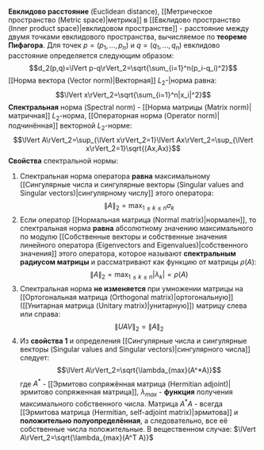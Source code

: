 **Евклидово расстояние** (Euclidean distance), [[Метрическое пространство (Metric space)|метрика]] в [[Евклидово пространство (Inner product space)|евклидовом пространстве]] - расстояние между двумя точками евклидового пространства, вычисляемое по **теореме Пифагора**. Для точек $p=(p_1,\dots,p_n)$ и $q=(q_1,\dots,q_n)$ евклидово расстояние определяется следующим образом:$$d_2(p,q)=\lVert p-q\rVert_2=\sqrt{\sum_{i=1}^n(p_i-q_i)^2}$$[[Норма вектора (Vector norm)|Векторная]] $L_2$-|норма равна:$$\lVert x\rVert_2=\sqrt{\sum_{i=1}^n|x_i|^2}$$**Спектральная** норма (Spectral norm) - [[Норма матрицы (Matrix norm)|матричная]] $L_2$-норма, [[Операторная норма (Operator norm)|подчинённая]] векторной $L_2$-норме: $$\lVert A\rVert_2=\sup_{\lVert x\rVert_2=1}\lVert Ax\rVert_2=\sup_{\lVert x\rVert_2=1}\sqrt{(Ax,Ax)}$$**Свойства** спектральной нормы:
1. Спектральная норма оператора **равна** максимальному [[Сингулярные числа и сингулярные векторы (Singular values and Singular vectors)|сингулярному числу]] этого оператора:$$\lVert A\rVert_2=\max_{1 \leq k \leq n}\sigma_k$$
2. Если оператор [[Нормальная матрица (Normal matrix)|нормален]], то спектральная норма **равна** абсолютному значению максимального по модулю [[Собственные векторы и собственные значения линейного оператора (Eigenvectors and Eigenvalues)|собственного значения]] этого оператора, которое называют **спектральным радиусом матрицы** и рассматривают как функцию от матрицы $\rho(A)$:$$\lVert A\rVert_2=\max_{1 \leq k \leq n}|\lambda_k|=\rho(A)$$
3. Спектральная норма **не изменяется** при умножении матрицы на [[Ортогональная матрица (Orthogonal matrix)|ортогональную]] ([[Унитарная матрица (Unitary matrix)|унитарную]]) матрицу слева или справа:$$\lVert UAV \rVert_2=\lVert A\rVert_2$$
4. Из **свойства 1** и определения [[Сингулярные числа и сингулярные векторы (Singular values and Singular vectors)|сингулярного числа]] следует:$$\lVert A\rVert_2=\sqrt{\lambda_{max}(A^*A)}$$где $A^*$ - [[Эрмитово сопряжённая матрица (Hermitian adjoint)|эрмитово сопряженная матрица]], $\lambda_{max}$ - **функция** получения максимального собственного числа. Матрица $A^*A$ - всегда [[Эрмитова матрица (Hermitian, self-adjoint matrix)|эрмитова]] и **положительно полуопределённая**, а следовательно, все её собственные числа положительные.
   В вещественном случае: $\lVert A\rVert_2=\sqrt{\lambda_{max}(A^T A)}$